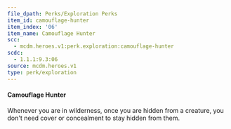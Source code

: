 ```yaml
---
file_dpath: Perks/Exploration Perks
item_id: camouflage-hunter
item_index: '06'
item_name: Camouflage Hunter
scc:
  - mcdm.heroes.v1:perk.exploration:camouflage-hunter
scdc:
  - 1.1.1:9.3:06
source: mcdm.heroes.v1
type: perk/exploration
---
```


#### Camouflage Hunter

Whenever you are in wilderness, once you are hidden from a creature, you don't need cover or concealment to stay hidden from them.
